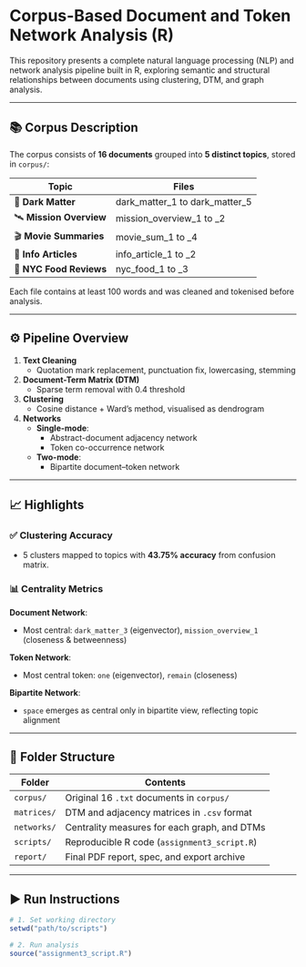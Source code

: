 # Corpus-Based Document and Token Network Analysis (R)

This repository presents a complete natural language processing (NLP) and network analysis pipeline built in R, exploring semantic and structural relationships between documents using clustering, DTM, and graph analysis.

---

## 📚 Corpus Description

The corpus consists of **16 documents** grouped into **5 distinct topics**, stored in `corpus/`:

| Topic               | Files                         |
|---------------------|-------------------------------|
| 🌌 **Dark Matter**     | dark_matter_1 to dark_matter_5 |
| 🛰 **Mission Overview** | mission_overview_1 to _2       |
| 🎬 **Movie Summaries** | movie_sum_1 to _4              |
| 📰 **Info Articles**    | info_article_1 to _2           |
| 🍕 **NYC Food Reviews** | nyc_food_1 to _3               |

Each file contains at least 100 words and was cleaned and tokenised before analysis.

---

## ⚙️ Pipeline Overview

1. **Text Cleaning**  
   - Quotation mark replacement, punctuation fix, lowercasing, stemming  
2. **Document-Term Matrix (DTM)**  
   - Sparse term removal with 0.4 threshold  
3. **Clustering**  
   - Cosine distance + Ward’s method, visualised as dendrogram  
4. **Networks**  
   - **Single-mode**:
     - Abstract-document adjacency network  
     - Token co-occurrence network  
   - **Two-mode**:
     - Bipartite document–token network  

---

## 📈 Highlights

### ✅ Clustering Accuracy
- 5 clusters mapped to topics with **43.75% accuracy** from confusion matrix.

### 📊 Centrality Metrics
**Document Network**:  
- Most central: `dark_matter_3` (eigenvector), `mission_overview_1` (closeness & betweenness)

**Token Network**:  
- Most central token: `one` (eigenvector), `remain` (closeness)

**Bipartite Network**:  
- `space` emerges as central only in bipartite view, reflecting topic alignment

---

## 📁 Folder Structure

| Folder        | Contents                                          |
|---------------|---------------------------------------------------|
| `corpus/`     | Original 16 `.txt` documents in `corpus/`         |
| `matrices/`   | DTM and adjacency matrices in `.csv` format       |
| `networks/`   | Centrality measures for each graph, and DTMs      |
| `scripts/`    | Reproducible R code (`assignment3_script.R`)      |
| `report/`     | Final PDF report, spec, and export archive        |

---

## ▶️ Run Instructions

```r
# 1. Set working directory
setwd("path/to/scripts")

# 2. Run analysis
source("assignment3_script.R")
